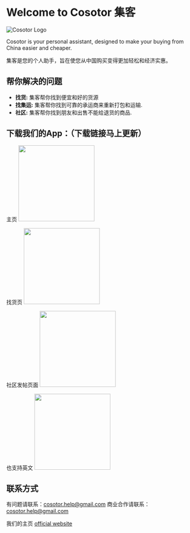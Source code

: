 
# Welcome to Cosotor 集客

![Cosotor Logo](https://cosotor.github.io/logo.png)

Cosotor is your personal assistant, designed to make your buying from China easier and cheaper. 

集客是您的个人助手，旨在使您从中国购买变得更加轻松和经济实惠。

## 帮你解决的问题

- **找货:** 集客帮你找到便宜和好的货源
- **找集运:** 集客帮你找到可靠的承运商来重新打包和运输.
- **社区:** 集客帮你找到朋友和出售不能给退货的商品.


## 下载我们的App：（下载链接马上更新）

主页
<img src="https://cosotor.github.io/0-main-zh.png" width="200">

找货页
<img src="https://cosotor.github.io/1-buy-zh.png.png" width="200">

社区发帖页面
<img src="https://cosotor.github.io/2-com.png" width="200">

也支持英文
<img src="https://cosotor.github.io/0-main-en.png" width="200">

## 联系方式
有问题请联系：[cosotor.help@gmail.com](mailto:cosotor.help@gmail.com)
商业合作请联系：[cosotor.help@gmail.com](mailto:cosotor.help@gmail.com)

我们的主页 [official website](https://cosotor.github.io)

